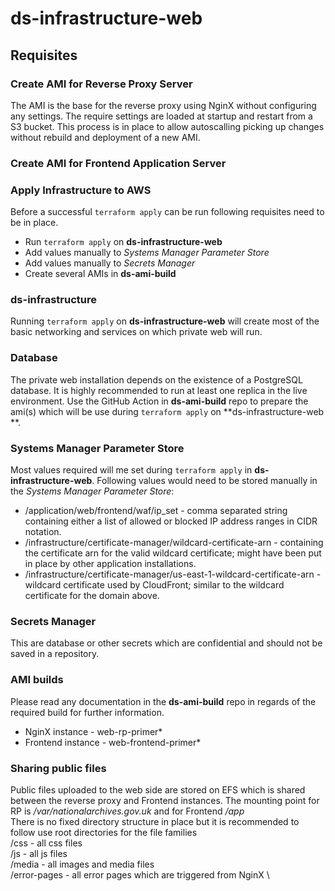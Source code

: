 # ds-infrastructure-web

## Requisites
### Create AMI for Reverse Proxy Server
The AMI is the base for the reverse proxy using NginX without configuring any settings. The require settings are loaded at startup and restart from a S3 bucket.
This process is in place to allow autoscalling picking up changes without rebuild and deployment of a new AMI.
### Create AMI for Frontend Application Server
### Apply Infrastructure to AWS
Before a successful ```terraform apply``` can be run following requisites need to be in place.
* Run ```terraform apply``` on **ds-infrastructure-web**
* Add values manually to _Systems Manager Parameter Store_
* Add values manually to _Secrets Manager_
* Create several AMIs in **ds-ami-build**
### ds-infrastructure
Running ```terraform apply``` on **ds-infrastructure-web** will create most of the basic networking and services on which private web will run.
### Database
The private web installation depends on the existence of a PostgreSQL database.
It is highly recommended to run at least one replica in the live environment.
Use the GitHub Action in **ds-ami-build** repo to prepare the ami(s) which will be use during ```terraform apply``` on **ds-infrastructure-web  **.
### Systems Manager Parameter Store
Most values required will me set during ```terraform apply``` in **ds-infrastructure-web**.
Following values would need to be stored manually in the _Systems Manager Parameter Store_:
* /application/web/frontend/waf/ip_set - comma separated string containing either a list of allowed or blocked IP address ranges in CIDR notation.
* /infrastructure/certificate-manager/wildcard-certificate-arn - containing the certificate arn for the valid wildcard certificate; might have been put in place by other application installations.
* /infrastructure/certificate-manager/us-east-1-wildcard-certificate-arn - wildcard certificate used by CloudFront; similar to the wildcard certificate for the domain above.
### Secrets Manager
This are database or other secrets which are confidential and should not be saved in a repository.
### AMI builds
Please read any documentation in the **ds-ami-build** repo in regards of the required build for further information.
* NginX instance - web-rp-primer*
* Frontend instance - web-frontend-primer*
### Sharing public files
Public files uploaded to the web side are stored on EFS which is shared between the reverse proxy and Frontend instances. The mounting point for RP is _/var/nationalarchives.gov.uk_ and for Frontend _/app_ \
There is no fixed directory structure in place but it is recommended to follow use root directories for the file families \
/css - all css files \
/js - all js files \
/media - all images and media files \
/error-pages - all error pages which are triggered from NginX \
